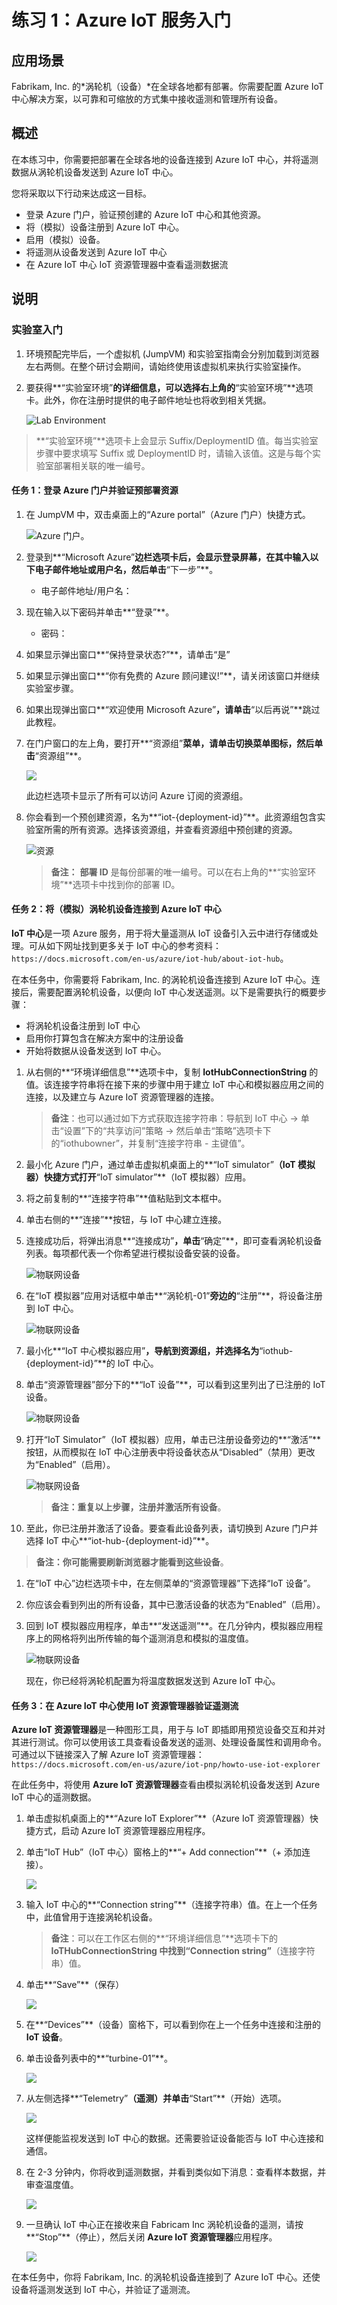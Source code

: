 # 练习 1：Azure IoT 服务入门

## 应用场景

Fabrikam, Inc. 的*涡轮机（设备）*在全球各地都有部署。你需要配置 Azure IoT 中心解决方案，以可靠和可缩放的方式集中接收遥测和管理所有设备。

## 概述

在本练习中，你需要把部署在全球各地的设备连接到 Azure IoT 中心，并将遥测数据从涡轮机设备发送到 Azure IoT 中心。

您将采取以下行动来达成这一目标。

* 登录 Azure 门户，验证预创建的 Azure IoT 中心和其他资源。 
* 将（模拟）设备注册到 Azure IoT 中心。
* 启用（模拟）设备。
* 将遥测从设备发送到 Azure IoT 中心
* 在 Azure IoT 中心 IoT 资源管理器中查看遥测数据流

## 说明

### 实验室入门

1. 环境预配完毕后，一个虚拟机 (JumpVM) 和实验室指南会分别加载到浏览器左右两侧。在整个研讨会期间，请始终使用该虚拟机来执行实验室操作。

1. 要获得**“实验室环境”**的详细信息，可以选择右上角的**“实验室环境”**选项卡。此外，你在注册时提供的电子邮件地址也将收到相关凭据。

   ![](instructions/media/lab_details.png "Lab Environment")

 > **“实验室环境”**选项卡上会显示 Suffix/DeploymentID 值。每当实验室步骤中要求填写 Suffix 或 DeploymentID 时，请输入该值。这是与每个实验室部署相关联的唯一编号。 
 
#### 任务 1：登录 Azure 门户并验证预部署资源

1. 在 JumpVM 中，双击桌面上的“Azure portal”（Azure 门户）快捷方式。

   ![Azure 门户。](instructions/media/azureportal.png)  

1. 登录到**“Microsoft Azure”**边栏选项卡后，会显示登录屏幕，在其中输入以下电子邮件地址或用户名，然后单击**“下一步”**。 
   * 电子邮件地址/用户名：<inject key="AzureAdUserEmail"></inject>

1. 现在输入以下密码并单击**“登录”**。
   * 密码：<inject key="AzureAdUserPassword"></inject>

1. 如果显示弹出窗口**“保持登录状态?”**，请单击“是”

1. 如果显示弹出窗口**“你有免费的 Azure 顾问建议!”**，请关闭该窗口并继续实验室步骤。

1. 如果出现弹出窗口**“欢迎使用 Microsoft Azure”**，请单击**“以后再说”**跳过此教程。
   
1. 在门户窗口的左上角，要打开**“资源组”**菜单，请单击切换菜单图标，然后单击**“资源组”**。

   ![](instructions/media/hamburger.png)

   此边栏选项卡显示了所有可以访问 Azure 订阅的资源组。

1. 你会看到一个预创建资源，名为**“iot-{deployment-id}”**。此资源组包含实验室所需的所有资源。选择该资源组，并查看资源组中预创建的资源。 

   ![资源](instructions/media/resourcegroup.png)  

   > **备注：** **部署 ID** 是每份部署的唯一编号。可以在右上角的**“实验室环境”**选项卡中找到你的部署 ID。
    
#### 任务 2：将（模拟）涡轮机设备连接到 Azure IoT 中心

**IoT 中心**是一项 Azure 服务，用于将大量遥测从 IoT 设备引入云中进行存储或处理。可从如下网址找到更多关于 IoT 中心的参考资料：```https://docs.microsoft.com/en-us/azure/iot-hub/about-iot-hub```。

在本任务中，你需要将 Fabrikam, Inc. 的涡轮机设备连接到 Azure IoT 中心。连接后，需要配置涡轮机设备，以便向 IoT 中心发送遥测。以下是需要执行的概要步骤：

   * 将涡轮机设备注册到 IoT 中心
   * 启用你打算包含在解决方案中的注册设备
   * 开始将数据从设备发送到 IoT 中心。


1. 从右侧的**“环境详细信息”**选项卡中，复制 **IotHubConnectionString** 的值。该连接字符串将在接下来的步骤中用于建立 IoT 中心和模拟器应用之间的连接，以及建立与 Azure IoT 资源管理器的连接。

    > **备注**：也可以通过如下方式获取连接字符串：导航到 IoT 中心 -> 单击“设置”下的“共享访问”策略 -> 然后单击“策略”选项卡下的“iothubowner”，并复制“连接字符串 - 主键值”。

1. 最小化 Azure 门户，通过单击虚拟机桌面上的**“IoT simulator”**（IoT 模拟器）快捷方式打开**“IoT simulator”**（IoT 模拟器）应用。 

1. 将之前复制的**“连接字符串”**值粘贴到文本框中。

1. 单击右侧的**“连接”**按钮，与 IoT 中心建立连接。

1. 连接成功后，将弹出消息**“连接成功”**，单击**“确定”**，即可查看涡轮机设备列表。每项都代表一个你希望进行模拟设备安装的设备。

   ![物联网设备](instructions/media/connect.png)
   
1. 在“IoT 模拟器”应用对话框中单击**“涡轮机-01”**旁边的**“注册”**，将设备注册到 IoT 中心。

   ![物联网设备](instructions/media/register.png)

1. 最小化**“IoT 中心模拟器应用”**，导航到资源组，并选择名为**“iothub-{deployment-id}”**的 IoT 中心。

1. 单击“资源管理器”部分下的**“IoT 设备”**，可以看到这里列出了已注册的 IoT 设备。
 
   ![物联网设备](instructions/media/iotdevice02.png)

1. 打开“IoT Simulator”（IoT 模拟器）应用，单击已注册设备旁边的**“激活”**按钮，从而模拟在 IoT 中心注册表中将设备状态从“Disabled”（禁用）更改为“Enabled”（启用）。

   ![物联网设备](instructions/media/iotdevice01.png)

   > **备注：重复以上步骤，注册并激活所有设备**。 
                  
1. 至此，你已注册并激活了设备。要查看此设备列表，请切换到 Azure 门户并选择 IoT 中心**“iot-hub-{deployment-id}”**。

  > **备注：你可能需要刷新浏览器才能看到这些设备**。 

1. 在“IoT 中心”边栏选项卡中，在左侧菜单的“资源管理器”下选择“IoT 设备”。

1. 你应该会看到列出的所有设备，其中已激活设备的状态为“Enabled”（启用）。

1. 回到 IoT 模拟器应用程序，单击**“发送遥测”**。在几分钟内，模拟器应用程序上的网格将列出所传输的每个遥测消息和模拟的温度值。

   ![物联网设备](instructions/media/sendtelemetry1.png)
   
   现在，你已经将涡轮机配置为将温度数据发送到 Azure IoT 中心。 
   
#### 任务 3：在 Azure IoT 中心使用 IoT 资源管理器验证遥测流

**Azure IoT 资源管理器**是一种图形工具，用于与 IoT 即插即用预览设备交互和并对其进行测试。你可以使用该工具查看设备发送的遥测、处理设备属性和调用命令。可通过以下链接深入了解 Azure IoT 资源管理器：```https://docs.microsoft.com/en-us/azure/iot-pnp/howto-use-iot-explorer```

在此任务中，将使用 **Azure IoT 资源管理器**查看由模拟涡轮机设备发送到 Azure IoT 中心的遥测数据。

1. 单击虚拟机桌面上的**“Azure IoT Explorer”**（Azure IoT 资源管理器）快捷方式，启动 Azure IoT 资源管理器应用程序。

1. 单击“IoT Hub”（IoT 中心）窗格上的**“+ Add connection”**（+ 添加连接）。

   ![](instructions/media/iot_explorer01.png)

1. 输入 IoT 中心的**“Connection string”**（连接字符串）值。在上一个任务中，此值曾用于连接涡轮机设备。

   > **备注**：可以在工作区右侧的**“环境详细信息”**选项卡下的 **IoTHubConnectionString **中找到**“Connection string”**（连接字符串）值。
   
1. 单击**“Save”**（保存）

   ![](instructions/media/iot_explorer02.png)

1. 在**“Devices”**（设备）窗格下，可以看到你在上一个任务中连接和注册的 **IoT 设备**。

1. 单击设备列表中的**“turbine-01”**。

   ![](instructions/media/iot_explorer03.png)

1. 从左侧选择**“Telemetry”**（遥测）并单击**“Start”**（开始）选项。

   ![](instructions/media/iot_explorer05.png)

   这样便能监视发送到 IoT 中心的数据。还需要验证设备能否与 IoT 中心连接和通信。

1. 在 2-3 分钟内，你将收到遥测数据，并看到类似如下消息：查看样本数据，并审查温度值。 
    
   ![](instructions/media/iotexplorer-06.png)
  
1. 一旦确认 IoT 中心正在接收来自 Fabricam Inc 涡轮机设备的遥测，请按**“Stop”**（停止），然后关闭 **Azure IoT 资源管理器**应用程序。

   ![](media/iot_explorer07.png)
   
在本任务中，你将 Fabrikam, Inc. 的涡轮机设备连接到了 Azure IoT 中心。还使设备将遥测发送到 IoT 中心，并验证了遥测流。
